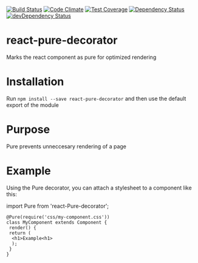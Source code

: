 [![Build Status](http://img.shields.io/travis/RoviSys/react-pure-decorator.svg?style=flat)](https://travis-ci.org/RoviSys/react-pure-decorator)
[![Code Climate](https://codeclimate.com/github/RoviSys/react-pure-decorator/badges/gpa.svg)](https://codeclimate.com/github/RoviSys/react-pure-decorator)
[![Test Coverage](https://codeclimate.com/github/RoviSys/react-pure-decorator/badges/coverage.svg)](https://codeclimate.com/github/RoviSys/react-pure-decorator)
[![Dependency Status](https://david-dm.org/RoviSys/react-pure-decorator.svg)](https://david-dm.org/RoviSys/react-pure-decorator)
[![devDependency Status](https://david-dm.org/RoviSys/react-pure-decorator/dev-status.svg)](https://david-dm.org/RoviSys/react-pure-decorator#info=devDependencies)

# react-pure-decorator

  Marks the react component as pure for optimized rendering
 
# Installation

  Run `npm install --save react-pure-decorator` and then use the default export of the module
 
# Purpose

  Pure prevents unneccesary rendering of a page
 
# Example
 

  Using the Pure decorator, you can attach a stylesheet to a component like this:

import Pure from 'react-Pure-decorator';

    @Pure(require('css/my-component.css'))
    class MyComponent extends Component {
     render() {
     return (
      <h1>Example<h1>
      );
     }
    }
